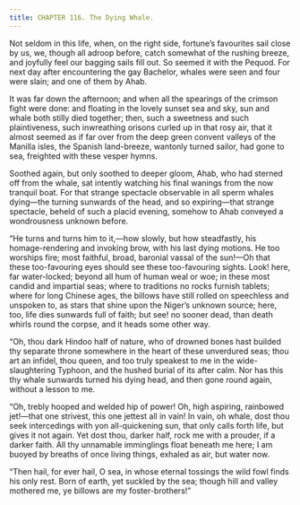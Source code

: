 ```yaml
---
title: CHAPTER 116. The Dying Whale.
---
```


Not seldom in this life, when, on the right side, fortune’s favourites sail close by us, we, though all adroop before, catch somewhat of the rushing breeze, and joyfully feel our bagging sails fill out. So seemed it with the Pequod. For next day after encountering the gay Bachelor, whales were seen and four were slain; and one of them by Ahab.

It was far down the afternoon; and when all the spearings of the crimson fight were done: and floating in the lovely sunset sea and sky, sun and whale both stilly died together; then, such a sweetness and such plaintiveness, such inwreathing orisons curled up in that rosy air, that it almost seemed as if far over from the deep green convent valleys of the Manilla isles, the Spanish land-breeze, wantonly turned sailor, had gone to sea, freighted with these vesper hymns.

Soothed again, but only soothed to deeper gloom, Ahab, who had sterned off from the whale, sat intently watching his final wanings from the now tranquil boat. For that strange spectacle observable in all sperm whales dying—the turning sunwards of the head, and so expiring—that strange spectacle, beheld of such a placid evening, somehow to Ahab conveyed a wondrousness unknown before.

“He turns and turns him to it,—how slowly, but how steadfastly, his homage-rendering and invoking brow, with his last dying motions. He too worships fire; most faithful, broad, baronial vassal of the sun!—Oh that these too-favouring eyes should see these too-favouring sights. Look! here, far water-locked; beyond all hum of human weal or woe; in these most candid and impartial seas; where to traditions no rocks furnish tablets; where for long Chinese ages, the billows have still rolled on speechless and unspoken to, as stars that shine upon the Niger’s unknown source; here, too, life dies sunwards full of faith; but see! no sooner dead, than death whirls round the corpse, and it heads some other way.

“Oh, thou dark Hindoo half of nature, who of drowned bones hast builded thy separate throne somewhere in the heart of these unverdured seas; thou art an infidel, thou queen, and too truly speakest to me in the wide-slaughtering Typhoon, and the hushed burial of its after calm. Nor has this thy whale sunwards turned his dying head, and then gone round again, without a lesson to me.

“Oh, trebly hooped and welded hip of power! Oh, high aspiring, rainbowed jet!—that one strivest, this one jettest all in vain! In vain, oh whale, dost thou seek intercedings with yon all-quickening sun, that only calls forth life, but gives it not again. Yet dost thou, darker half, rock me with a prouder, if a darker faith. All thy unnamable imminglings float beneath me here; I am buoyed by breaths of once living things, exhaled as air, but water now.

“Then hail, for ever hail, O sea, in whose eternal tossings the wild fowl finds his only rest. Born of earth, yet suckled by the sea; though hill and valley mothered me, ye billows are my foster-brothers!”